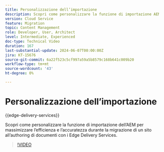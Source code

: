 ```yaml
---
title: Personalizzazione dell’importazione
description: Scopri come personalizzare la funzione di importazione AEM per ottenere i massimi risultati durante la migrazione del sito.
version: Cloud Service
feature: Migration
topic: Content Management
role: Developer, User, Architect
level: Intermediate, Experienced
doc-type: Technical Video
duration: 167
last-substantial-update: 2024-06-07T00:00:00Z
jira: KT-15676
source-git-commit: 6a22f523c5cf997a59a5b8579c168b641c009b20
workflow-type: tm+mt
source-wordcount: '43'
ht-degree: 0%

---
```



# Personalizzazione dell’importazione

{{edge-delivery-services}}

Scopri come personalizzare la funzione di importazione dell’AEM per massimizzare l’efficienza e l’accuratezza durante la migrazione di un sito all’authoring di documenti con i Edge Delivery Services.

>[!VIDEO](https://video.tv.adobe.com/v/3429596/?learn=on)
